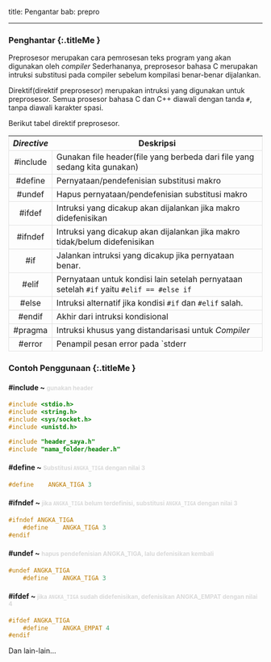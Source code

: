title: Pengantar
bab: prepro

---


### <i class="fa fa-info-circle"></i> Penghantar {:.titleMe }

Preprosesor merupakan cara pemrosesan teks program yang akan digunakan oleh _compiler_
Sederhananya, preprosesor bahasa C merupakan intruksi substitusi pada compiler sebelum kompilasi benar-benar dijalankan. 

Direktif(direktif preprosesor) merupakan intruksi yang digunakan untuk preprosesor.
Semua prosesor bahasa C dan C++ diawali dengan tanda `#`, tanpa diawali karakter spasi. 

Berikut tabel direktif preprosesor.

| _Directive_ | Deskripsi |
|:-----------:|----------|
| #include | Gunakan file header(file yang berbeda dari file yang sedang kita gunakan) |
| #define | Pernyataan/pendefenisian substitusi makro |
| #undef | Hapus pernyataan/pendefenisian substitusi makro |
| #ifdef | Intruksi yang dicakup akan dijalankan jika makro didefenisikan |
| #ifndef | Intruksi yang dicakup akan dijalankan jika makro tidak/belum didefenisikan |
| #if | Jalankan intruksi yang dicakup jika pernyataan benar. |
| #elif | Pernyataan untuk kondisi lain setelah pernyataan setelah `#if` yaitu `#elif == #else if` |
| #else | Intruksi alternatif jika kondisi `#if` dan `#elif` salah. |
| #endif | Akhir dari intruksi kondisional |
| #pragma | Intruksi khusus yang distandarisasi untuk <i>Compiler</i> |
| #error | Penampil pesan error pada `stderr |

### <i class="fa fa-code"></i> Contoh Penggunaan {:.titleMe }

#### &#35;include &#126; <small>gunakan header</small>

``` c
#include <stdio.h>
#include <string.h>
#include <sys/socket.h>
#include <unistd.h>
```

``` c
#include "header_saya.h"
#include "nama_folder/header.h"
```

#### &#35;define &#126; <small>Substitusi `ANGKA_TIGA` dengan nilai 3</small>

``` c
#define    ANGKA_TIGA 3
```

#### &#35;ifndef &#126; <small>jika `ANGKA_TIGA` belum terdefinisi, substitusi `ANGKA_TIGA` dengan nilai 3</small>

``` c
#ifndef ANGKA_TIGA
    #define    ANGKA_TIGA 3
#endif
```

#### &#35;undef &#126; <small>hapus pendefenisian ANGKA_TIGA, lalu defenisikan kembali</small>

``` c
#undef ANGKA_TIGA
    #define    ANGKA_TIGA 3
```

#### &#35;ifdef &#126; <small>jika `ANGKA_TIGA` sudah didefenisikan, defenisikan ANGKA_EMPAT dengan nilai 4</small>

``` c
#ifdef ANGKA_TIGA
    #define    ANGKA_EMPAT 4
#endif
```

Dan lain-lain...

<style type="text/css">
	h4 small { color: #D9D9D9; }
  table tr, table td {border:1px solid #e0e0e0;}
</style>
